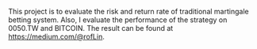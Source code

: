 This project is to evaluate the risk and return rate of traditional martingale betting system.
Also, I evaluate the performance of the strategy on 0050.TW and BITCOIN.
The result can be found at https://medium.com/@rofLin.
